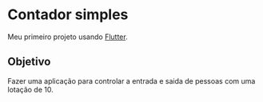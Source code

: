 # Contador simples

Meu primeiro projeto usando [Flutter](https://docs.flutter.dev/).

## Objetivo

Fazer uma aplicação para controlar a entrada e saida de pessoas com uma lotação de 10.